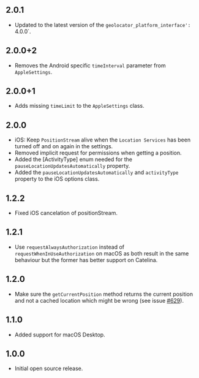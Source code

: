 ## 2.0.1

- Updated to the latest version of the `geolocator_platform_interface': `4.0.0`.

## 2.0.0+2

- Removes the Android specific `timeInterval` parameter from `AppleSettings`.

## 2.0.0+1

- Adds missing `timeLimit` to the `AppleSettings` class.

## 2.0.0

- iOS: Keep `PositionStream` alive when the `Location Services` has been turned off and on again in the settings.
- Removed implicit request for permissions when getting a position.
- Added the [ActivityType] enum needed for the `pauseLocationUpdatesAutomatically` property.
- Added the `pauseLocationUpdatesAutomatically` and `activityType` property to the iOS options class.

## 1.2.2

- Fixed iOS cancelation of positionStream.

## 1.2.1

- Use `requestAlwaysAuthorization` instead of `requestWhenInUseAuthorization` on macOS as both result in the same behaviour but the former has better support on Catelina.

## 1.2.0

- Make sure the `getCurrentPosition` method returns the current position and not a cached location which might be wrong (see issue [#629](https://github.com/Baseflow/flutter-geolocator/issues/629)).

## 1.1.0

- Added support for macOS Desktop.

## 1.0.0

- Initial open source release.

